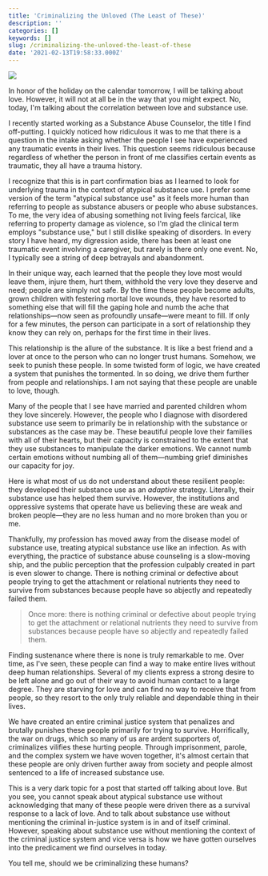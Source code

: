 ```yaml
---
title: 'Criminalizing the Unloved (The Least of These)'
description: ''
categories: []
keywords: []
slug: /criminalizing-the-unloved-the-least-of-these
date: '2021-02-13T19:58:33.000Z'
---
```


![](https://images.unsplash.com/photo-1490730141103-6cac27aaab94?crop=entropy&cs=tinysrgb&fit=max&fm=jpg&ixid=MnwxMTc3M3wwfDF8c2VhcmNofDZ8fFN1bnJpc2V8ZW58MHx8fHwxNjIyNzc3ODEw&ixlib=rb-1.2.1&q=90)

In honor of the holiday on the calendar tomorrow, I will be talking about love. However, it will not at all be in the way that you might expect. No, today, I'm talking about the correlation between love and substance use.

I recently started working as a Substance Abuse Counselor, the title I find off-putting. I quickly noticed how ridiculous it was to me that there is a question in the intake asking whether the people I see have experienced any traumatic events in their lives. This question seems ridiculous because regardless of whether the person in front of me classifies certain events as traumatic, they all have a trauma history.

I recognize that this is in part confirmation bias as I learned to look for underlying trauma in the context of atypical substance use. I prefer some version of the term "atypical substance use" as it feels more human than referring to people as substance abusers or people who abuse substances. To me, the very idea of abusing something not living feels farcical, like referring to property damage as violence, so I'm glad the clinical term employs "substance use," but I still dislike speaking of disorders. In every story I have heard, my digression aside, there has been at least one traumatic event involving a caregiver, but rarely is there only one event. No, I typically see a string of deep betrayals and abandonment.

In their unique way, each learned that the people they love most would leave them, injure them, hurt them, withhold the very love they deserve and need; people are simply not safe. By the time these people become adults, grown children with festering mortal love wounds, they have resorted to something else that will fill the gaping hole and numb the ache that relationships—now seen as profoundly unsafe—were meant to fill. If only for a few minutes, the person can participate in a sort of relationship they know they can rely on, perhaps for the first time in their lives.

This relationship is the allure of the substance. It is like a best friend and a lover at once to the person who can no longer trust humans. Somehow, we seek to punish these people. In some twisted form of logic, we have created a system that punishes the tormented. In so doing, we drive them further from people and relationships. I am not saying that these people are unable to love, though.

Many of the people that I see have married and parented children whom they love sincerely. However, the people who I diagnose with disordered substance use seem to primarily be in relationship with the substance or substances as the case may be. These beautiful people love their families with all of their hearts, but their capacity is constrained to the extent that they use substances to manipulate the darker emotions. We cannot numb certain emotions without numbing all of them—numbing grief diminishes our capacity for joy.

Here is what most of us do not understand about these resilient people: they developed their substance use as an *adaptive* strategy. Literally, their substance use has helped them survive. However, the institutions and oppressive systems that operate have us believing these are weak and broken people—they are no less human and no more broken than you or me.

Thankfully, my profession has moved away from the disease model of substance use, treating atypical substance use like an infection. As with everything, the practice of substance abuse counseling is a slow-moving ship, and the public perception that the profession culpably created in part is even slower to change. There is nothing criminal or defective about people trying to get the attachment or relational nutrients they need to survive from substances because people have so abjectly and repeatedly failed them.

> Once more: there is nothing criminal or defective about people trying to get the attachment or relational nutrients they need to survive from substances because people have so abjectly and repeatedly failed them.

Finding sustenance where there is none is truly remarkable to me. Over time, as I've seen, these people can find a way to make entire lives without deep human relationships. Several of my clients express a strong desire to be left alone and go out of their way to avoid human contact to a large degree. They are starving for love and can find no way to receive that from people, so they resort to the only truly reliable and dependable thing in their lives.

We have created an entire criminal justice system that penalizes and brutally punishes these people primarily for trying to survive. Horrifically, the war on drugs, which so many of us are ardent supporters of, criminalizes vilifies these hurting people. Through imprisonment, parole, and the complex system we have woven together, it's almost certain that these people are only driven further away from society and people almost sentenced to a life of increased substance use.

This is a very dark topic for a post that started off talking about love. But you see, you cannot speak about atypical substance use without acknowledging that many of these people were driven there as a survival response to a lack of love. And to talk about substance use without mentioning the criminal in-justice system is in and of itself criminal. However, speaking about substance use without mentioning the context of the criminal justice system and vice versa is how we have gotten ourselves into the predicament we find ourselves in today.

You tell me, should we be criminalizing these humans?
